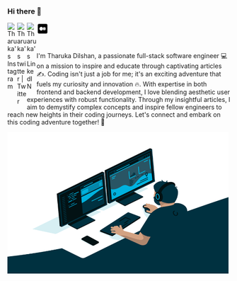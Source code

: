### Hi there 👋


<a href="https://www.instagram.com/tharukad92/">
  <img align="left" alt="Tharuka's Instagram" width="22px" src="https://raw.githubusercontent.com/hussainweb/hussainweb/main/icons/instagram.png" />
</a>
<a href="https://twitter.com/tharukad92">
  <img align="left" alt="Tharuka's twitter | Twitter" width="22px" src="https://raw.githubusercontent.com/peterthehan/peterthehan/master/assets/twitter.svg" />
</a>
<a href="https://github.com/IT20117764">
  <img align="left" alt="Tharuka's LinkedIN" width="22px" src="https://raw.githubusercontent.com/peterthehan/peterthehan/master/assets/linkedin.svg" />
</a>
<a href="https://medium.com/@trdilshan99">
  <img align="left" alt="Tharuka's medium" width="27px" src="https://github.com/IT20117764/it20117764/blob/main/assert/medium_logo_icon_189223.svg" />
</a>
</br></br></br>


I'm Tharuka Dilshan, a passionate full-stack software engineer 💻 on a mission to inspire and educate through captivating articles ✍️. Coding isn't just a job for me; it's an exciting adventure that fuels my curiosity and innovation 🔥. With expertise in both frontend and backend development, I love blending aesthetic user experiences with robust functionality. Through my insightful articles, I aim to demystify complex concepts and inspire fellow engineers to reach new heights in their coding journeys. Let's connect and embark on this coding adventure together! 🌟


 <img align="Center" alt="GIF" src="https://github.com/IT20117764/it20117764/blob/main/assert/code.gif" width="500" height="320" />





